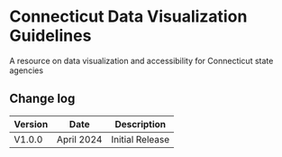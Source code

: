 # Connecticut Data Visualization Guidelines

A resource on data visualization and accessibility for Connecticut state agencies

## Change log

| Version     | Date        | Description |
| ----------- | ----------- | ----------- |
| V1.0.0      | April 2024    | Initial Release |
